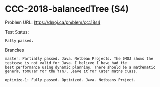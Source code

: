 # CCC-2018-balancedTree (S4)

Problem URL:
  https://dmoj.ca/problem/ccc18s4

Test Status: 

    Fally passed. 
    
Branches

    master: Partially passed. Java. Netbean Projects. The DMOJ shows the testcase is not valid for Java. I believe I have had the 
    best performance using dynamic planning. There should be a mathematic general fomular for the f(n). Leave it for later maths class.
    
    optimize-1: Fully passed. Optimized. Java. Netbeans Project.
